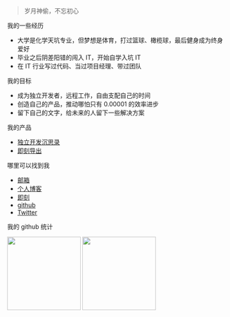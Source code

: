 <!--
**wujieli0207/wujieli0207** is a ✨ _special_ ✨ repository because its `README.md` (this file) appears on your GitHub profile.

Here are some ideas to get you started:

- 🔭 I’m currently working on ...
- 🌱 I’m currently learning ...
- 👯 I’m looking to collaborate on ...
- 🤔 I’m looking for help with ...
- 💬 Ask me about ...
- 📫 How to reach me: ...
- 😄 Pronouns: ...
- ⚡ Fun fact: ...
-->

> 岁月神偷，不忘初心

我的一些经历

- 大学是化学天坑专业，但梦想是体育，打过篮球、橄榄球，最后健身成为终身爱好
- 毕业之后阴差阳错的闯入 IT，开始自学入坑 IT
- 在 IT 行业写过代码、当过项目经理、带过团队

我的目标

- 成为独立开发者，远程工作，自由支配自己的时间
- 创造自己的产品，推动哪怕只有 0.00001 的效率进步
- 留下自己的文字，给未来的人留下一些解决方案

我的产品

- [独立开发沉思录](https://hackthinking.com/)
- [即刻导出](https://jike-export.wujieli.com/)

哪里可以找到我

- [邮箱](mailto:wujieli0207@outlook.com)
- [个人博客](https://www.wujieli.com/)
- [即刻](https://web.okjike.com/u/737645D8-42B5-4B4F-9687-DCA50D85DE1A)
- [github](https://github.com/wujieli0207)
- [Twitter](https://x.com/li_wujie)


我的 github 统计

<div align="left">
<span>  </span>
<img height="170px" src="https://github-readme-stats.vercel.app/api?username=wujieli0207&count_private=true&show_icons=true&theme=radical" /><span>  </span><img height="170px" src="https://github-readme-stats.vercel.app/api/top-langs/?username=wujieli0207&layout=compact&langs_count=8&theme=radical" />
<span>  </span>
</div>
